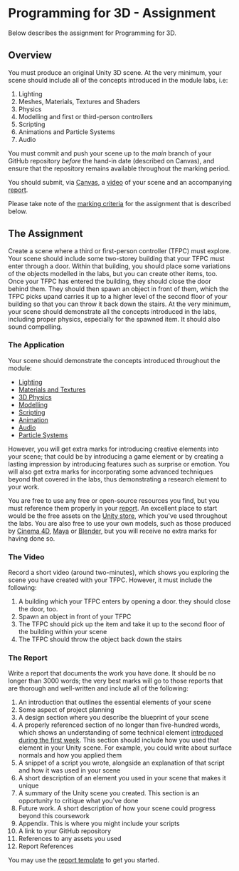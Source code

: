 # Programming for 3D - Assignment

Below describes the assignment for Programming for 3D.

## Overview  

You must produce an original Unity 3D scene. At the very minimum, your scene should include all of the concepts introduced in the module labs, i.e:

1. Lighting
2. Meshes, Materials, Textures and Shaders
3. Physics
4. Modelling and first or third-person controllers
5. Scripting
6. Animations and Particle Systems
7. Audio

You must commit and push your scene up to the _main_ branch of your GitHub repository _before_ the hand-in date (described on Canvas), and ensure that the repository remains available throughout the marking period.

You should submit, via [Canvas](https://canvas.sussex.ac.uk/courses/13036), a [video](#the-video) of your scene and an accompanying [report](#the-report).

Please take note of the [marking criteria](./markingCriteria.md) for the assignment that is described below.

## The Assignment

Create a scene where a third or first-person controller (TFPC) must explore. Your scene should include some two-storey building that your TFPC must enter through a door. Within that building, you should place some variations of the objects modelled in the labs, but you can create other items, too. Once your TFPC has entered the building, they should close the door behind them. They should then spawn an object in front of them, which the TFPC picks upand carries it up to a higher level of the second floor of your building so that you can throw it back down the stairs. At the very minimum, your scene should demonstrate all the concepts introduced in the labs, including proper physics, especially for the spawned item. It should also sound compelling.

### The Application

Your scene should demonstrate the concepts introduced throughout the module:

+ [Lighting](../labs/week1Session2.md)
+ [Materials and Textures](../labs/week2Session1.md)
+ [3D Physics](../labs/week2Session2.md)
+ [Modelling](../labs/week3Session1.md)
+ [Scripting](../labs/week3Session2.md)
+ [Animation](../labs/week4Session1.md)
+ [Audio](../labs/week4Session2.md)
+ [Particle Systems](../labs/week5Session1.md)

However, you will get extra marks for introducing creative elements into your scene; that could be by introducing a game element or by creating a lasting impression by introducing features such as surprise or emotion. You will also get extra marks for incorporating some advanced techniques beyond that covered in the labs, thus demonstrating a research element to your work.

You are free to use any free or open-source resources you find, but you must reference them properly in your [report](#the-report). An excellent place to start would be the free assets on the [Unity store](https://assetstore.unity.com/), which you've used throughout the labs. You are also free to use your own models, such as those produced by [Cinema 4D](https://www.maxon.net/en/cinema-4d), [Maya](https://www.autodesk.co.uk/products/maya/overview) or [Blender](https://www.blender.org/), but you will receive no extra marks for having done so.

### The Video

Record a short video (around two-minutes), which shows you exploring the scene you have created with your TFPC. However, it must include the following:

1. A building which your TFPC enters by opening a door. they should close the door, too.
2. Spawn an object in front of your TFPC
3. The TFPC should pick up the item and take it up to the second floor of the building within your scene
4. The TFPC should throw the object back down the stairs

### The Report

Write a report that documents the work you have done. It should be no longer than 3000 words; the very best marks will go to those reports that are thorough and well-written and include all of the following:

1. An introduction that outlines the essential elements of your scene
2. Some aspect of project planning
3. A design section where you describe the blueprint of your scene
4. A properly referenced section of no longer than five-hundred words, which shows an understanding of some technical element [introduced during the first week](../graphicsBackground.md). This section should include how you used that element in your Unity scene. For example, you could write about surface normals and how you applied them
5. A  snippet of a script you wrote, alongside an explanation of that script and how it was used in your scene
6. A short description of an element you used in your scene that makes it unique
7. A summary of the Unity scene you created. This section is an opportunity to critique what you've done
8. Future work. A short description of how your scene could progress beyond this coursework
9. Appendix. This is where you might include your scripts
10. A link to your GitHub repository
11. References to any assets you used
12. Report References

You may use the [report template](./reportTemplate.md) to get you started.

